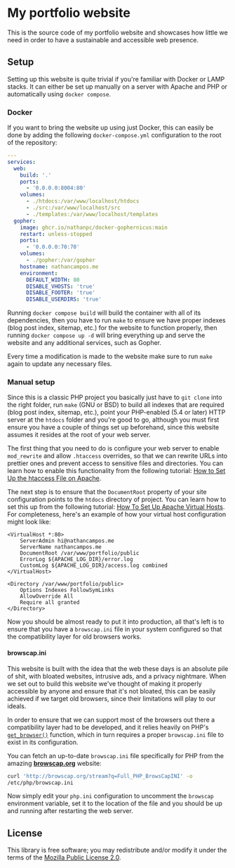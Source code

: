 # My portfolio website

This is the source code of my portfolio website and showcases how little we need
in order to have a sustainable and accessible web presence.

## Setup

Setting up this website is quite trivial if you're familiar with Docker or LAMP
stacks. It can either be set up manually on a server with Apache and PHP or
automatically using `docker compose`.

### Docker

If you want to bring the website up using just Docker, this can easily be done
by adding the following `docker-compose.yml` configuration to the root of the
repository:

```yaml
---
services:
  web:
    build: '.'
    ports:
      - '0.0.0.0:8004:80'
    volumes:
      - ./htdocs:/var/www/localhost/htdocs
      - ./src:/var/www/localhost/src
      - ./templates:/var/www/localhost/templates
  gopher:
    image: ghcr.io/nathanpc/docker-gophernicus:main
    restart: unless-stopped
    ports:
      - '0.0.0.0:70:70'
    volumes:
      - ./gopher:/var/gopher
    hostname: nathancampos.me
    environment:
      DEFAULT_WIDTH: 80
      DISABLE_VHOSTS: 'true'
      DISABLE_FOOTER: 'true'
      DISABLE_USERDIRS: 'true'
```

Running `docker compose build` will build the container with all of its
dependencies, then you have to run `make` to ensure we have proper indexes (blog
post index, sitemap, etc.) for the website to function properly, then running
`docker compose up -d` will bring everything up and serve the website and any
additional services, such as Gopher.

Every time a modification is made to the website make sure to run `make` again
to update any necessary files.

### Manual setup

Since this is a classic PHP project you basically just have to `git clone` into
the right folder, run `make` (GNU or BSD) to build all indexes that are required
(blog post index, sitemap, etc.), point your PHP-enabled (5.4 or later) HTTP
server at the `htdocs` folder and you're good to go, although you must first
ensure you have a couple of things set up beforehand, since this website assumes
it resides at the root of your web server.

The first thing that you need to do is configure your web server to enable
`mod_rewrite` and allow `.htaccess` overrides, so that we can rewrite URLs into
prettier ones and prevent access to sensitive files and directories. You can
learn how to enable this functionality from the following tutorial:
[How to Set Up the htaccess File on Apache](https://www.linode.com/docs/guides/how-to-set-up-htaccess-on-apache/).

The next step is to ensure that the `DocumentRoot` property of your site
configuration points to the `htdocs` directory of project. You can learn how to
set this up from the following tutorial:
[How To Set Up Apache Virtual Hosts](https://www.digitalocean.com/community/tutorial_collections/how-to-set-up-apache-virtual-hosts).
For completeness, here's an example of how your virtual host configuration might
look like:

```apacheconf
<VirtualHost *:80>
    ServerAdmin hi@nathancampos.me
    ServerName nathancampos.me
    DocumentRoot /var/www/portfolio/public
    ErrorLog ${APACHE_LOG_DIR}/error.log
    CustomLog ${APACHE_LOG_DIR}/access.log combined
</VirtualHost>

<Directory /var/www/portfolio/public>
    Options Indexes FollowSymLinks
    AllowOverride All
    Require all granted
</Directory>
```

Now you should be almost ready to put it into production, all that's left is to
ensure that you have a `browscap.ini` file in your system configured so that the
compatibility layer for old browsers works.

#### browscap.ini

This website is built with the idea that the web these days is an absolute pile
of shit, with bloated websites, intrusive ads, and a privacy nightmare. When we
set out to build this website we've thought of making it properly accessible by
anyone and ensure that it's not bloated, this can be easily achieved if we
target old browsers, since their limitations will play to our ideals.

In order to ensure that we can support most of the browsers out there a
compatibility layer had to be developed, and it relies heavily on PHP's
[`get_browser()`](https://www.php.net/manual/en/function.get-browser.php)
function, which in turn requires a proper `browscap.ini` file to exist in its
configuration.

You can fetch an up-to-date `browscap.ini` file specifically for PHP from the
amazing [**browscap.org**](http://browscap.org) website:

```bash
curl 'http://browscap.org/stream?q=Full_PHP_BrowsCapINI' -o
/etc/php/browscap.ini
```

Now simply edit your `php.ini` configuration to uncomment the `browscap`
environment variable, set it to the location of the file and you should be up
and running after restarting the web server.

## License

This library is free software; you may redistribute and/or modify it under the
terms of the [Mozilla Public License 2.0](https://www.mozilla.org/en-US/MPL/2.0/).
